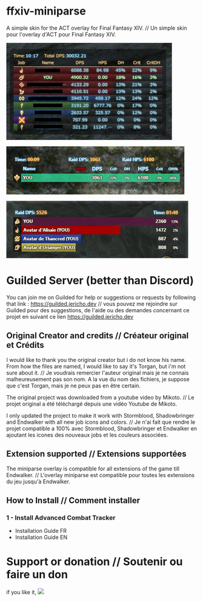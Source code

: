 # ffxiv-miniparse

A simple skin for the ACT overlay for Final Fantasy XIV. // Un simple skin pour l'overlay d'ACT pour Final Fantasy XIV.

![Display](https://raw.githubusercontent.com/Jericho1060/ffxiv-miniparse/main/resources/miniparse-screen.png)

![Display](https://raw.githubusercontent.com/Jericho1060/ffxiv-miniparse/main/resources/miniparse-screen-v6.1.0.png)

![Display](https://raw.githubusercontent.com/Jericho1060/ffxiv-miniparse/main/resources/screen_endwalker.png)

# Guilded Server (better than Discord)

You can join me on Guilded for help or suggestions or requests by following that link : https://guilded.jericho.dev // vous pouvez me rejoindre sur Guilded pour des suggestions, de
l'aide ou des demandes concernant ce projet en suivant ce lien https://guilded.jericho.dev

## Original Creator and credits // Créateur original et Crédits

I would like to thank you the original creator but i do not know his name. From how the files are named, I would like to say it's Torgan, but i'm not sure about it. // Je voudrais
remercier l'auteur original mais je ne connais malheureusement pas son nom. A la vue du nom des fichiers, je suppose que c'est Torgan, mais je ne peux pas en être certain.

The original project was downloaded from a youtube video by Mikoto. // Le projet original a été téléchargé depuis une vidéo Youtube de Mikoto.

I only updated the project to make it work with Stormblood, Shadowbringer and Endwalker with all new job icons and colors. // Je n'ai fait que rendre le projet compatible a 100%
avec Stormblood, Shadowbringer et Endwalker en ajoutant les icones des nouveaux jobs et les couleurs associées.

## Extension supported // Extensions supportées

The miniparse overlay is compatible for all extensions of the game till Endwalker. // L'overlay miniparse est compatible pour toutes les extensions du jeu jusqu'à Endwalker.

## How to Install // Comment installer

### 1 - Install Advanced Combat Tracker

- Installation Guide FR
- Installation Guide EN

# Support or donation // Soutenir ou faire un don

if you like it, [<img src="https://github.com/Jericho1060/DU-Industry-HUD/blob/main/ressources/images/ko-fi.png?raw=true" width="150">](https://ko-fi.com/jericho1060)
